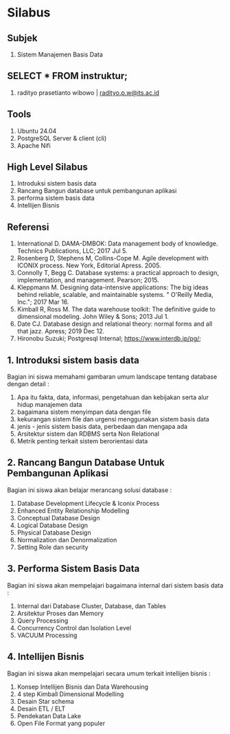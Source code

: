 # Silabus

## Subjek

1. Sistem Manajemen Basis Data 

## SELECT * FROM instruktur;

1. radityo prasetianto wibowo | radityo.p.w@its.ac.id

## Tools 

1. Ubuntu 24.04
2. PostgreSQL Server & client (cli)
3. Apache Nifi

## High Level Silabus 

1. Introduksi sistem basis data
2. Rancang Bangun database untuk pembangunan aplikasi
3. performa sistem basis data
4. Intellijen Bisnis

## Referensi

1. International D. DAMA-DMBOK: Data management body of knowledge. Technics Publications, LLC; 2017 Jul 5.
2. Rosenberg D, Stephens M, Collins-Cope M. Agile development with ICONIX process. New York, Editorial Apress. 2005.
3. Connolly T, Begg C. Database systems: a practical approach to design, implementation, and management. Pearson; 2015.
4. Kleppmann M. Designing data-intensive applications: The big ideas behind reliable, scalable, and maintainable systems. " O'Reilly Media, Inc."; 2017 Mar 16.
5. Kimball R, Ross M. The data warehouse toolkit: The definitive guide to dimensional modeling. John Wiley & Sons; 2013 Jul 1.
6. Date CJ. Database design and relational theory: normal forms and all that jazz. Apress; 2019 Dec 12. 
7. Hironobu Suzuki; Postgresql Internal; https://www.interdb.jp/pg/; 

## 1. Introduksi sistem basis data

Bagian ini siswa memahami gambaran umum landscape tentang database dengan detail : 

1. Apa itu fakta, data, informasi, pengetahuan dan kebijakan serta alur hidup manajemen data
2. bagaimana sistem menyimpan data dengan file 
3. kekurangan sistem file dan urgensi menggunakan sistem basis data
4. jenis - jenis sistem basis data, perbedaan dan mengapa ada
5. Arsitektur sistem dan RDBMS serta Non Relational 
6. Metrik penting terkait sistem berorientasi data

## 2. Rancang Bangun Database Untuk Pembangunan Aplikasi

Bagian ini siswa akan belajar merancang solusi database :

1. Database Development Lifecycle & Iconix Process 
2. Enhanced Entity Relationship Modelling
3. Conceptual Database Design
4. Logical Database Design
5. Physical Database Design
6. Normalization dan Denormalization
7. Setting Role dan security

## 3. Performa Sistem Basis Data

Bagian ini siswa akan mempelajari bagaimana internal dari sistem basis data :

1. Internal dari Database Cluster, Database, dan Tables
2. Arsitektur Proses dan Memory
3. Query Processing
4. Concurrency Control dan Isolation Level
5. VACUUM Processing

## 4. Intellijen Bisnis

Bagian ini siswa akan mempelajari secara umum terkait intellijen bisnis :

1. Konsep Intellijen Bisnis dan Data Warehousing
2. 4 step Kimball Dimensional Modelling
3. Desain Star schema 
4. Desain ETL / ELT 
5. Pendekatan Data Lake 
6. Open File Format yang populer 
